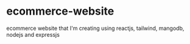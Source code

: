 # ecommerce-website
ecommerce website that I'm creating using reactjs, tailwind, mangodb, nodejs and expressjs
